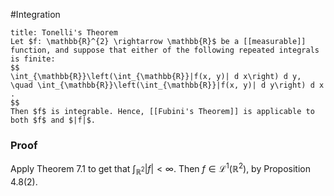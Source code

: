 #Integration 
```ad-theorem
title: Tonelli's Theorem
Let $f: \mathbb{R}^{2} \rightarrow \mathbb{R}$ be a [[measurable]] function, and suppose that either of the following repeated integrals is finite:
$$
\int_{\mathbb{R}}\left(\int_{\mathbb{R}}|f(x, y)| d x\right) d y, \quad \int_{\mathbb{R}}\left(\int_{\mathbb{R}}|f(x, y)| d y\right) d x .
$$
Then $f$ is integrable. Hence, [[Fubini's Theorem]] is applicable to both $f$ and $|f|$.
```

### Proof
Apply Theorem $7.1$ to get that $\int_{\mathbb{R}^{2}}|f|<\infty$. Then $f \in \mathcal{L}^{1}\left(\mathbb{R}^{2}\right)$, by Proposition $4.8(2) .$